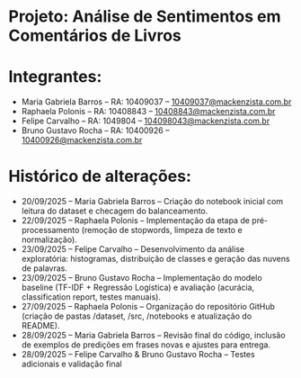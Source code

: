 
# Projeto: Análise de Sentimentos em Comentários de Livros

# Integrantes:
 - Maria Gabriela Barros – RA: 10409037 – 10409037@mackenzista.com.br
 - Raphaela Polonis – RA: 10408843 – 10408843@mackenzista.com.br
 - Felipe Carvalho – RA: 1049804 – 104098043@mackenzista.com.br
 - Bruno Gustavo Rocha – RA: 10400926 – 10400926@mackenzista.com.br

# Histórico de alterações:
 - 20/09/2025 – Maria Gabriela Barros – Criação do notebook inicial com leitura do dataset e checagem do balanceamento.
 - 22/09/2025 – Raphaela Polonis – Implementação da etapa de pré-processamento (remoção de stopwords, limpeza de texto e normalização).
 - 23/09/2025 – Felipe Carvalho – Desenvolvimento da análise exploratória: histogramas, distribuição de classes e geração das nuvens de palavras.
 - 23/09/2025 – Bruno Gustavo Rocha – Implementação do modelo baseline (TF-IDF + Regressão Logística) e avaliação (acurácia, classification report, testes manuais).
 - 27/09/2025 – Raphaela Polonis – Organização do repositório GitHub (criação de pastas /dataset, /src, /notebooks e atualização do README).
 - 28/09/2025 – Maria Gabriela Barros – Revisão final do código, inclusão de exemplos de predições em frases novas e ajustes para entrega.
 - 28/09/2025 – Felipe Carvalho & Bruno Gustavo Rocha – Testes adicionais e validação final
